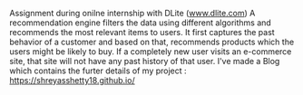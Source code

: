 Assignment during onilne internship with DLite (www.dlite.com)
A recommendation engine filters the data using different algorithms and recommends the most relevant items to users. It first captures the past behavior of a customer and based on that, recommends products which the users might be likely to buy. If a completely new user visits an e-commerce site, that site will not have any past history of that user. 
I've made a Blog which contains the furter details of my project : https://shreyasshetty18.github.io/
